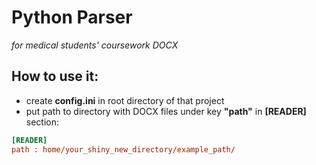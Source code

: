 # Python Parser
*for medical students' coursework DOCX*

## How to use it:
* create **config.ini** in root directory of that project
* put path to directory with DOCX files under key **"path"** in **[READER]** section: 
```ini
[READER]
path : home/your_shiny_new_directory/example_path/
```
